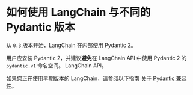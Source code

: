 # 如何使用 LangChain 与不同的 Pydantic 版本

从 `0.3` 版本开始，LangChain 在内部使用 Pydantic 2。

用户应安装 Pydantic 2，并建议**避免**在 LangChain API 中使用 Pydantic 2 的 `pydantic.v1` 命名空间。
LangChain API。

如果您正在使用早期版本的 LangChain，请参阅以下指南
关于 [Pydantic 兼容性](https://python.langchain.com/v0.2/docs/how_to/pydantic_compatibility)。
